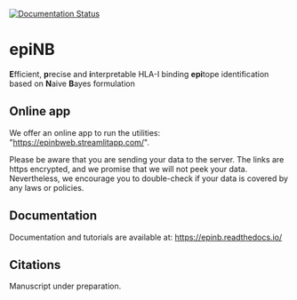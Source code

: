 [![Documentation Status](https://readthedocs.org/projects/epinb/badge/?version=latest)](https://epinb.readthedocs.io/en/latest/?badge=latest)

# epiNB

**E**fficient, **p**recise and **i**nterpretable HLA-I binding **epi**tope identification based on **N**aive **B**ayes formulation


## Online app

We offer an online app to run the utilities: "https://epinbweb.streamlitapp.com/". 

Please be aware that you are sending your data to the server. The links are https encrypted, and we promise that we will not peek your data. Nevertheless, we encourage you to double-check if your data is covered by any laws or policies.


## Documentation

Documentation and tutorials are available at: https://epinb.readthedocs.io/


## Citations

Manuscript under preparation.

